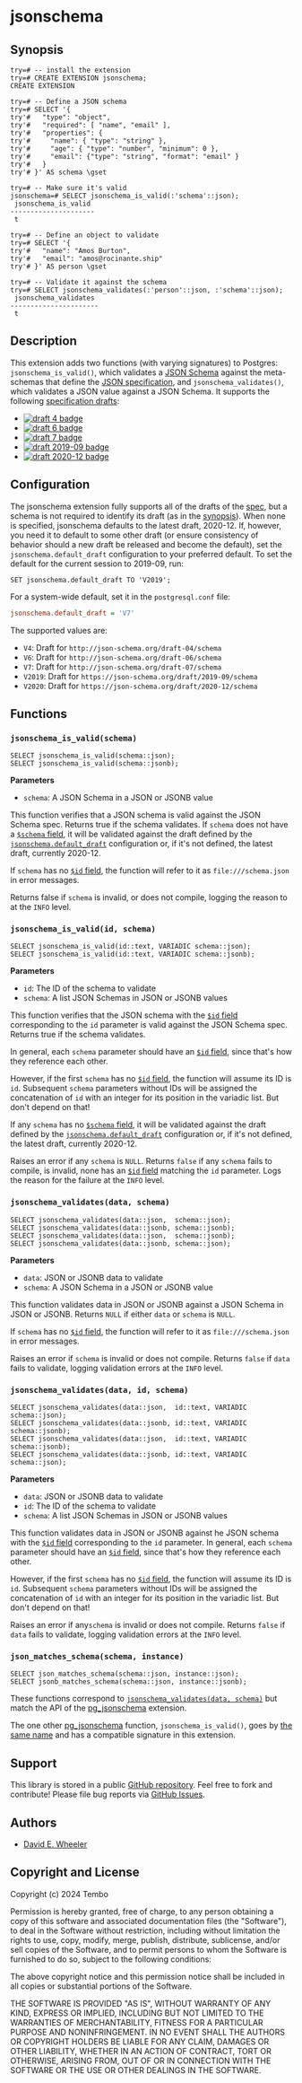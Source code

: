 jsonschema
==========

Synopsis
--------

```psql
try=# -- install the extension
try=# CREATE EXTENSION jsonschema;
CREATE EXTENSION

try=# -- Define a JSON schema
try=# SELECT '{
try'#   "type": "object",
try'#   "required": [ "name", "email" ],
try'#   "properties": {
try'#     "name": { "type": "string" },
try'#     "age": { "type": "number", "minimum": 0 },
try'#     "email": {"type": "string", "format": "email" }
try'#   }
try'# }' AS schema \gset

try=# -- Make sure it's valid
jsonschema=# SELECT jsonschema_is_valid(:'schema'::json);
 jsonschema_is_valid
---------------------
 t

try=# -- Define an object to validate
try=# SELECT '{
try'#   "name": "Amos Burton",
try'#   "email": "amos@rocinante.ship"
try'# }' AS person \gset

try=# -- Validate it against the schema
try=# SELECT jsonschema_validates(:'person'::json, :'schema'::json);
 jsonschema_validates
----------------------
 t
```

Description
-----------

This extension adds two functions (with varying signatures) to Postgres:
`jsonschema_is_valid()`, which validates a [JSON Schema] against the
meta-schemas that define the [JSON specification][spec], and
`jsonschema_validates()`, which validates a JSON value against a JSON Schema.
It supports the following [specification drafts][spec]:

*   [![draft 4 badge]][draft 4 report]
*   [![draft 6 badge]][draft 6 report]
*   [![draft 7 badge]][draft 7 report]
*   [![draft 2019-09 badge]][draft 2019-09 report]
*   [![draft 2020-12 badge]][draft 2020-12 report]

Configuration
-------------

The jsonschema extension fully supports all of the drafts of the [spec], but a
schema is not required to identify its draft (as in the
[synopsis](#synopsis)). When none is specified, jsonschema defaults to the
latest draft, 2020-12. If, however, you need it to default to some other draft
(or ensure consistency of behavior should a new draft be released and become
the default), set the `jsonschema.default_draft` configuration to your
preferred default. To set the default for the current session to 2019-09, run:

``` postgres
SET jsonschema.default_draft TO 'V2019';
```

For a system-wide default, set it in the `postgresql.conf` file:

```ini
jsonschema.default_draft = 'V7'
```

The supported values are:

*   `V4`: Draft for `http://json-schema.org/draft-04/schema`
*   `V6`: Draft for `http://json-schema.org/draft-06/schema`
*   `V7`: Draft for `http://json-schema.org/draft-07/schema`
*   `V2019`: Draft for `https://json-schema.org/draft/2019-09/schema`
*   `V2020`: Draft for `https://json-schema.org/draft/2020-12/schema`

Functions
---------

### `jsonschema_is_valid(schema)` ###

```postgres
SELECT jsonschema_is_valid(schema::json);
SELECT jsonschema_is_valid(schema::jsonb);
```

**Parameters**

*   `schema`: A JSON Schema in a JSON or JSONB value

This function verifies that a JSON schema is valid against the JSON Schema
spec. Returns true if the schema validates. If `schema` does not have a
[`$schema` field], it will be validated against the draft defined by the
[`jsonschema.default_draft`](#configuration) configuration or, if it's not
defined, the latest draft, currently 2020-12.

If `schema` has no [`$id` field], the function will refer to it as
`file:///schema.json` in error messages.

Returns false if `schema` is invalid, or does not compile, logging the
reason to at the `INFO` level.

### `jsonschema_is_valid(id, schema)` ###

```postgres
SELECT jsonschema_is_valid(id::text, VARIADIC schema::json);
SELECT jsonschema_is_valid(id::text, VARIADIC schema::jsonb);
```

**Parameters**

*   `id`: The ID of the schema to validate
*   `schema`: A list JSON Schemas in JSON or JSONB values

This function verifies that the JSON schema with the [`$id` field]
corresponding to the `id` parameter is valid against the JSON Schema spec.
Returns true if the schema validates.

In general, each `schema` parameter should have an [`$id` field], since that's
how they reference each other.

However, if the first `schema` has no [`$id` field], the function will assume
its ID is `id`. Subsequent `schema` parameters without IDs will be assigned
the concatenation of `id` with an integer for its position in the variadic
list. But don't depend on that!

If any `schema` has no [`$schema` field], it will be validated against the
draft defined by the [`jsonschema.default_draft`](#configuration)
configuration or, if it's not defined, the latest draft, currently 2020-12.

Raises an error if any `schema` is `NULL`. Returns `false` if any `schema`
fails to compile, is invalid, none has an [`$id` field] matching the `id`
parameter. Logs the reason for the failure at the `INFO` level.

### `jsonschema_validates(data, schema)` ###

```postgres
SELECT jsonschema_validates(data::json,  schema::json);
SELECT jsonschema_validates(data::jsonb, schema::jsonb);
SELECT jsonschema_validates(data::json,  schema::jsonb);
SELECT jsonschema_validates(data::jsonb, schema::json);
```

**Parameters**

*   `data`: JSON or JSONB data to validate
*   `schema`: A JSON Schema in a JSON or JSONB value

This function validates data in JSON or JSONB against a JSON Schema in JSON or
JSONB. Returns `NULL` if either `data` or `schema` is `NULL`.

If `schema` has no [`$id` field], the function will refer to it as
`file:///schema.json` in error messages.

Raises an error if `schema` is invalid or does not compile. Returns `false` if
`data` fails to validate, logging validation errors at the `INFO` level.

### `jsonschema_validates(data, id, schema)` ###

```postgres
SELECT jsonschema_validates(data::json,  id::text, VARIADIC schema::json);
SELECT jsonschema_validates(data::jsonb, id::text, VARIADIC schema::jsonb);
SELECT jsonschema_validates(data::json,  id::text, VARIADIC schema::jsonb);
SELECT jsonschema_validates(data::jsonb, id::text, VARIADIC schema::json);
```

**Parameters**

*   `data`: JSON or JSONB data to validate
*   `id`: The ID of the schema to validate
*   `schema`: A list JSON Schemas in JSON or JSONB values

This function validates data in JSON or JSONB against he JSON schema with the
[`$id` field] corresponding to the `id` parameter. In general, each `schema`
parameter should have an [`$id` field], since that's how they reference each
other.

However, if the first `schema` has no [`$id` field], the function will assume
its ID is `id`. Subsequent `schema` parameters without IDs will be assigned
the concatenation of `id` with an integer for its position in the variadic
list. But don't depend on that!

Raises an error if  any`schema` is invalid or does not compile. Returns
`false` if `data` fails to validate, logging validation errors at the `INFO`
level.

### `json_matches_schema(schema, instance)`

```postgres
SELECT json_matches_schema(schema::json, instance::json);
SELECT jsonb_matches_schema(schema::json, instance::jsonb);
```

These functions correspond to [`jsonschema_validates(data,
schema)`](#jsonschema_validatesdata-schema) but match the API of
the [pg_jsonschema] extension.

The one other [pg_jsonschema] function, `jsonschema_is_valid()`, goes by [the
same name](#jsonschema_is_validschema) and has a compatible signature in this
extension.

Support
-------

This library is stored in a public [GitHub repository]. Feel free to fork and
contribute! Please file bug reports via [GitHub Issues].

Authors
-------

* [David E. Wheeler](https://justatheory.com/)

Copyright and License
---------------------

Copyright (c) 2024 Tembo

Permission is hereby granted, free of charge, to any person obtaining a copy
of this software and associated documentation files (the "Software"), to deal
in the Software without restriction, including without limitation the rights
to use, copy, modify, merge, publish, distribute, sublicense, and/or sell
copies of the Software, and to permit persons to whom the Software is
furnished to do so, subject to the following conditions:

The above copyright notice and this permission notice shall be included in all
copies or substantial portions of the Software.

THE SOFTWARE IS PROVIDED "AS IS", WITHOUT WARRANTY OF ANY KIND, EXPRESS OR
IMPLIED, INCLUDING BUT NOT LIMITED TO THE WARRANTIES OF MERCHANTABILITY,
FITNESS FOR A PARTICULAR PURPOSE AND NONINFRINGEMENT. IN NO EVENT SHALL THE
AUTHORS OR COPYRIGHT HOLDERS BE LIABLE FOR ANY CLAIM, DAMAGES OR OTHER
LIABILITY, WHETHER IN AN ACTION OF CONTRACT, TORT OR OTHERWISE, ARISING FROM,
OUT OF OR IN CONNECTION WITH THE SOFTWARE OR THE USE OR OTHER DEALINGS IN THE
SOFTWARE.

  [JSON Schema]: https://json-schema.org
  [GitHub repository]: https://github.com/tembo-io/pg-jsonschema
  [GitHub Issues]: https://github.com/tembo-io/pg-jsonschema/issues/
  [spec]: https://json-schema.org/specification
  [draft 4 badge]: https://img.shields.io/endpoint?url=https://bowtie.report/badges/rust-boon/compliance/draft4.json
  [draft 4 report]: https://bowtie.report/#/dialects/draft4 "boon draft 4 report"
  [draft 6 badge]: https://img.shields.io/endpoint?url=https://bowtie.report/badges/rust-boon/compliance/draft6.json
  [draft 6 report]: https://bowtie.report/#/dialects/draft6 "boon draft 6 report"
  [draft 7 badge]: https://img.shields.io/endpoint?url=https://bowtie.report/badges/rust-boon/compliance/draft7.json
  [draft 7 report]: https://bowtie.report/#/dialects/draft7 "boon draft 7 report"
  [draft 2019-09 badge]: https://img.shields.io/endpoint?url=https://bowtie.report/badges/rust-boon/compliance/draft2019-09.json
  [draft 2019-09 report]: https://bowtie.report/#/dialects/draft2019-09 "boon draft 2019-09 report"
  [draft 2020-12 badge]: https://img.shields.io/endpoint?url=https://bowtie.report/badges/rust-boon/compliance/draft2020-12.json
  [draft 2020-12 report]: https://bowtie.report/#/dialects/draft2020-12 "boon draft 2020-12 report"
  [`$schema` field]: https://json-schema.org/draft/2020-12/json-schema-core#name-the-schema-keyword
  [`$id` field]: https://json-schema.org/draft/2020-12/json-schema-core#name-the-id-keyword
  [pg_jsonschema]: https://github.com/supabase/pg_jsonschema
